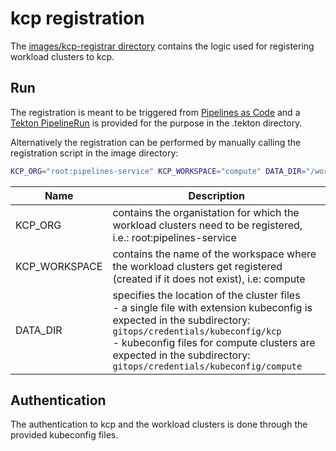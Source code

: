 # kcp registration

The [images/kcp-registrar directory](../images/kcp-registrar) contains the logic used for registering workload clusters to kcp.

## Run

The registration is meant to be triggered from [Pipelines as Code](https://pipelinesascode.com/) and a [Tekton PipelineRun](../gitops/pac/.tekton/kcp-registration.yaml) is provided for the purpose in the .tekton directory.

Alternatively the registration can be performed by manually calling the registration script in the image directory:

```bash
KCP_ORG="root:pipelines-service" KCP_WORKSPACE="compute" DATA_DIR="/workspace" ./register.sh
```

| Name | Description |
|------|-------------|
| KCP_ORG | contains the organistation for which the workload clusters need to be registered, i.e.: root:pipelines-service|
| KCP_WORKSPACE | contains the name of the workspace where the workload clusters get registered (created if it does not exist), i.e: compute|
| DATA_DIR | specifies the location of the cluster files<br> - a single file with extension kubeconfig is expected in the subdirectory: `gitops/credentials/kubeconfig/kcp`<br> - kubeconfig files for compute clusters are expected in the subdirectory: `gitops/credentials/kubeconfig/compute`|

## Authentication

The authentication to kcp and the workload clusters is done through the provided kubeconfig files.
